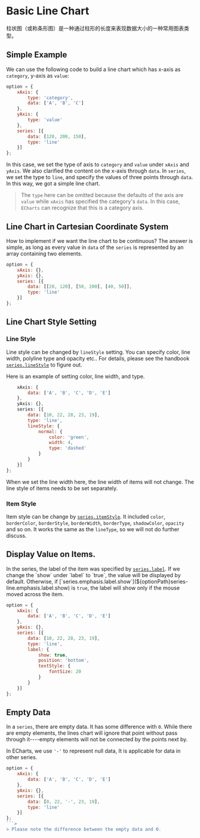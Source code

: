 # Basic Line Chart

柱状图（或称条形图）是一种通过柱形的长度来表现数据大小的一种常用图表类型。

## Simple Example

We can use the following code to build a line chart which has x-axis as `category`, y-axis as `value`: 

<!-- embed -->
```js
option = {
    xAxis: {
        type: 'category',
        data: ['A', 'B', 'C']
    },
    yAxis: {
        type: 'value'
    },
    series: [{
        data: [120, 200, 150],
        type: 'line'
    }]
};
```

In this case, we set the type of axis to `category` and `value` under `xAxis` and `yAxis`. We also clarified the content on the x-axis through `data`. In `series`, we set the type to `line`, and specify the values of three points through `data`. In this way, we got a simple line chart.

>The `type` here can be omitted because the defaults of the axis are `value` while `xAxis` has specified the category's `data`. In this case, `ECharts` can recognize that this is a category axis. 


## Line Chart in Cartesian Coordinate System

How to implement if we want the line chart to be continuous? The answer is simple, as long as every value in `data` of the `series` is represented by an array containing two elements.

<!-- embed -->
```js
option = {
    xAxis: {},
    yAxis: {},
    series: [{
        data: [[20, 120], [50, 200], [40, 50]],
        type: 'line'
    }]
};
```


## Line Chart Style Setting

### Line Style

Line style can be changed by `lineStyle` setting. You can specify color, line width, polyline type and opacity etc.. For details, please see the handbook [`series.lineStyle`](${optionPath}series-line.lineStyle) to figure out.

Here is an example of setting color, line width, and type.


<!-- embed -->
```js q q
    xAxis: {
        data: ['A', 'B', 'C', 'D', 'E']
    },
    yAxis: {},
    series: [{
        data: [10, 22, 28, 23, 19],
        type: 'line',
        lineStyle: {
            normal: {
                color: 'green',
                width: 4,
                type: 'dashed'
            }
        }
    }]
};
```

When we set the line width here, the line width of items will not change. The line style of items needs to be set separately.


### Item Style
Item style can be change by [`series.itemStyle`](${optionPath}series-line.itemStyle). It included `color`, `borderColor`, `borderStyle`, `borderWidth`, `borderType`, `shadowColor`, `opacity` and so on. It works the same as the `lineType`, so we will not do further discuss.


## Display Value on Items.

In the series, the label of the item was specified by [`series.label`](${optionPath}series-line.label). If we change the `show` under `label` to `true`, the value will be displayed by default. Otherwise, if [`series.emphasis.label.show`](${optionPath}series-line.emphasis.label.show) is `true`, the label will show only if the mouse moved across the item.


<!-- embed -->
```js
option = {
    xAxis: {
        data: ['A', 'B', 'C', 'D', 'E']
    },
    yAxis: {},
    series: [{
        data: [10, 22, 28, 23, 19],
        type: 'line',
        label: {
            show: true,
            position: 'bottom',
            textStyle: {
                fontSize: 20
            }
        }
    }]
};
```


## Empty Data

In a `series`, there are empty data. It has some difference with `0`. While there are empty elements, the lines chart will ignore that point without pass through it----empty elements will not be connected by the points next by.

In ECharts, we use `'-'` to represent null data, It is applicable for data in other series.


<!-- embed -->
```js
option = {
    xAxis: {
        data: ['A', 'B', 'C', 'D', 'E']
    },
    yAxis: {},
    series: [{
        data: [0, 22, '-', 23, 19],
        type: 'line'
    }]
};
```>                                                                                                                                                                                                                                 
> Please note the difference between the empty data and 0.
